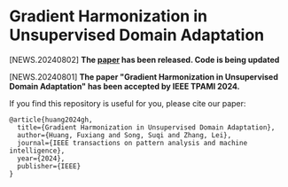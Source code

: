 # Gradient Harmonization in Unsupervised Domain Adaptation

[NEWS.20240802] **The [paper](https://arxiv.org/abs/2408.00288) has been released. Code is being updated**

[NEWS.20240801] **The paper "Gradient Harmonization in Unsupervised Domain Adaptation" has been accepted by IEEE TPAMI 2024.**

If you find this repository is useful for you, please cite our paper:
```
@article{huang2024gh,
  title={Gradient Harmonization in Unsupervised Domain Adaptation},
  author={Huang, Fuxiang and Song, Suqi and Zhang, Lei},
  journal={IEEE transactions on pattern analysis and machine intelligence},
  year={2024},
  publisher={IEEE}
}
```
